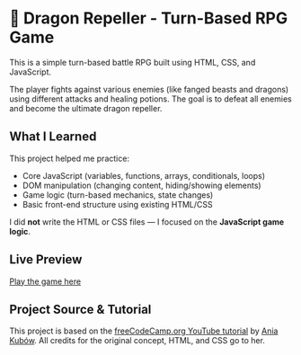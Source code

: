 # 🐉 Dragon Repeller - Turn-Based RPG Game

This is a simple turn-based battle RPG built using HTML, CSS, and JavaScript.

The player fights against various enemies (like fanged beasts and dragons) using different attacks and healing potions. The goal is to defeat all enemies and become the ultimate dragon repeller.

## What I Learned

This project helped me practice:
- Core JavaScript (variables, functions, arrays, conditionals, loops)
- DOM manipulation (changing content, hiding/showing elements)
- Game logic (turn-based mechanics, state changes)
- Basic front-end structure using existing HTML/CSS

I did **not** write the HTML or CSS files — I focused on the **JavaScript game logic**.

## Live Preview

[Play the game here](https://arashid01.github.io/Dragon-Repeller/)

## Project Source & Tutorial

This project is based on the [freeCodeCamp.org YouTube tutorial](https://www.youtube.com/watch?v=nu_pCVPKzTk&ab_channel=freeCodeCamp.org) by [Ania Kubów](https://twitter.com/ania_kubow).
All credits for the original concept, HTML, and CSS go to her.